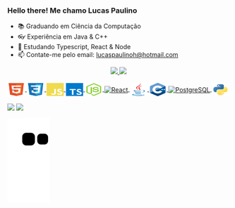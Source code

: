 ### Hello there! Me chamo Lucas Paulino
- 📚 Graduando em Ciência da Computação
- 👓 Experiência em Java & C++
- 🌱 Estudando Typescript, React & Node
- 📫 Contate-me pelo email: lucaspaulinoh@hotmail.com

<div align="center">
  <a href="https://github.com/lucaspaulinoh">
  <img height="180em" src="https://github-readme-stats.vercel.app/api?username=lucaspaulinoh&show_icons=true&theme=dracula&include_all_commits=true&count_private=true"/>
  <img height="180em" src="https://github-readme-stats.vercel.app/api/top-langs/?username=lucaspaulinoh&layout=compact&langs_count=7&theme=dracula"/>
</div> 
  <div style="display: inline_block"><br>
    
  <img align="center" alt="HTML" height="30" width="40" src="https://raw.githubusercontent.com/devicons/devicon/master/icons/html5/html5-original.svg">
  <img align="center" alt="CSS" height="30" width="40" src="https://raw.githubusercontent.com/devicons/devicon/master/icons/css3/css3-original.svg">
  <img align="center" alt="Js" height="30" width="40" src="https://raw.githubusercontent.com/devicons/devicon/master/icons/javascript/javascript-plain.svg">
  <img align="center" alt="TypeScript" height="30" width="40" src="https://raw.githubusercontent.com/devicons/devicon/master/icons/typescript/typescript-plain.svg">
  <img align="center" alt="Python" height="30" width="40" src="https://raw.githubusercontent.com/devicons/devicon/master/icons/nodejs/nodejs-original.svg">
  <img align="center" alt="React" height="30" width="40" src="https://upload.wikimedia.org/wikipedia/commons/thumb/a/a7/React-icon.svg/512px-React-icon.svg.png">
  <img align="center" alt="Java" height="30" width="40" src="https://github.com/devicons/devicon/blob/master/icons/java/java-original.svg">
  <img align="center" alt="C++" height="30" width="40" src="https://github.com/devicons/devicon/blob/master/icons/cplusplus/cplusplus-original.svg">
  <img align="center" alt="PostgreSQL" height="30" width="40" src="https://www.logo.wine/a/logo/PostgreSQL/PostgreSQL-Logo.wine.svg">
  <img align="center" alt="Python" height="30" width="40" src="https://raw.githubusercontent.com/devicons/devicon/master/icons/python/python-original.svg">
  
</div>
<br/>
<div> 
  <a href="https://www.instagram.com/lucaspaulinoh/" target="_blank"><img src="https://img.shields.io/badge/-Instagram-%23E4405F?style=for-the-badge&logo=instagram&logoColor=white" target="_blank"></a>
  <a href="https://www.linkedin.com/in/lucas-paulino-6b174a15a/" target="_blank"><img src="https://img.shields.io/badge/-LinkedIn-%230077B5?style=for-the-badge&logo=linkedin&logoColor=white" target="_blank"></a> 
  
 ![Snake animation](https://github.com/lucaspaulinoh/lucaspaulinoh/blob/output/github-contribution-grid-snake.svg)
  
</div>
